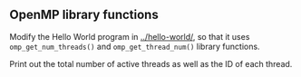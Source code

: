 ## OpenMP library functions

Modify the Hello World program in [../hello-world/](../hello-world/),
so that it uses `omp_get_num_threads()` and `omp_get_thread_num()`
library functions.

Print out the total number of active threads as well as the ID of each thread.
